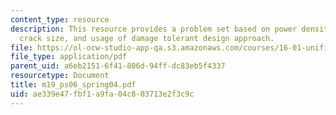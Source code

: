 ```yaml
---
content_type: resource
description: This resource provides a problem set based on power density, critical
  crack size, and usage of damage tolerant design approach.
file: https://ol-ocw-studio-app-qa.s3.amazonaws.com/courses/16-01-unified-engineering-i-ii-iii-iv-fall-2005-spring-2006/ae339e47fbf1a9fa04c803713e2f3c9c_m19_ps06_spring04.pdf
file_type: application/pdf
parent_uid: a6eb2151-6f41-806d-94ff-dc83eb5f4337
resourcetype: Document
title: m19_ps06_spring04.pdf
uid: ae339e47-fbf1-a9fa-04c8-03713e2f3c9c
---
```

